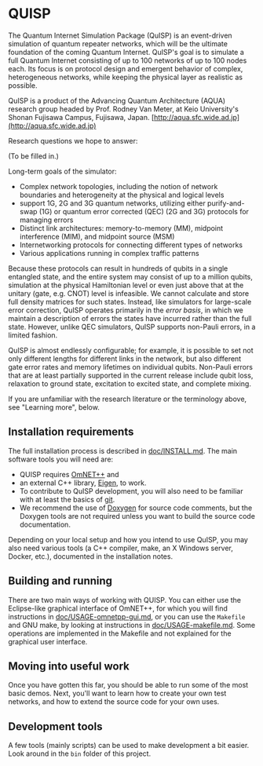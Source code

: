 # QUISP

The Quantum Internet Simulation Package (QuISP) is an event-driven
simulation of quantum repeater networks, which will be the ultimate
foundation of the coming Quantum Internet.  QuISP's goal is to
simulate a full Quantum Internet consisting of up to 100 networks of
up to 100 nodes each.  Its focus is on protocol design and emergent
behavior of complex, heterogeneous networks, while keeping the
physical layer as realistic as possible.

QuISP is a product of the Advancing Quantum Architecture (AQUA)
research group headed by Prof. Rodney Van Meter, at Keio University's
Shonan Fujisawa Campus, Fujisawa, Japan.
[http://aqua.sfc.wide.ad.jp](http://aqua.sfc.wide.ad.jp)

Research questions we hope to answer:

(To be filled in.)

Long-term goals of the simulator:  

* Complex network topologies, including the notion of network
  boundaries and heterogeneity at the physical and logical levels
* support 1G, 2G and 3G quantum networks, utilizing either purify-and-swap (1G)
  or quantum error corrected (QEC) (2G and 3G) protocols for managing
  errors
* Distinct link architectures: memory-to-memory (MM), midpoint
  interference (MIM), and midpoint source (MSM)
* Internetworking protocols for connecting different types of networks
* Various applications running in complex traffic patterns

Because these protocols can result in hundreds of qubits in a single
entangled state, and the entire system may consist of up to a million
qubits, simulation at the physical Hamiltonian level or even just
above that at the unitary (gate, e.g. CNOT) level is infeasible.  We
cannot calculate and store full density matrices for such states.
Instead, like simulators for large-scale error correction, QuISP
operates primarily in the _error basis_, in which we maintain a
description of errors the states have incurred rather than the full
state.  However, unlike QEC simulators, QuISP supports non-Pauli
errors, in a limited fashion.

QuISP is almost endlessly configurable; for example, it is possible to
set not only different lengths for different links in the network, but
also different gate error rates and memory lifetimes on individual
qubits.  Non-Pauli errors that are at least partially supported in the
current release include qubit loss, relaxation to ground state,
excitation to excited state, and complete mixing.

If you are unfamiliar with the research literature or the terminology
above, see "Learning more", below.

## Installation requirements

The full installation process is described in
[doc/INSTALL.md](doc/INSTALL.md).  The main software tools you will
need are:

* QUISP requires [OmNET++](https://omnetpp.org/) and
* an external C++ library, [Eigen](http://eigen.tuxfamily.org/), to
  work.
* To contribute to QuISP development, you will also need to be
  familiar with at least the basics of [git](https://git-scm.com/).
* We recommend the use of [Doxygen](http://www.doxygen.nl/) for source
  code comments, but the Doxygen tools are not required unless you
  want to build the source code documentation.

Depending on your local setup and how you intend to use QuISP, you may
also need various tools (a C++ compiler, make, an X Windows server,
Docker, etc.), documented in the installation notes.

## Building and running

There are two main ways of working with QUISP. You can either use the
Eclipse-like graphical interface of OmNET++, for which you will find
instructions in [doc/USAGE-omnetpp-gui.md](doc/USAGE-omnetpp-gui.md),
or you can use the `Makefile` and GNU make, by looking at instructions
in [doc/USAGE-makefile.md](doc/USAGE-makefile.md). Some operations are
implemented in the Makefile and not explained for the graphical user
interface.

## Moving into useful work

Once you have gotten this far, you should be able to run some of the
most basic demos.  Next, you'll want to learn how to create your own
test networks, and how to extend the source code for your own uses.

## Development tools

A few tools (mainly scripts) can be used to make development a bit easier.
Look around in the `bin` folder of this project.

